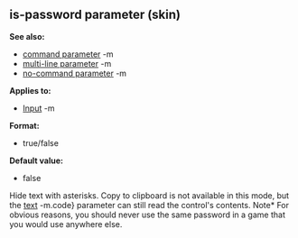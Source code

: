 ## is-password parameter (skin)
**See also:**
*   [command parameter](/ref/%7Bskin%7D/param/command.md) -m
*   [multi-line parameter](/ref/%7Bskin%7D/param/multi-line.md) -m
*   [no-command parameter](/ref/%7Bskin%7D/param/no-command.md) -m
<!-- -->
**Applies to:**
*   [Input](/ref/%7Bskin%7D/control/input.md) -m
<!-- -->
**Format:**
*   true/false
<!-- -->
**Default value:**
*   false


Hide text with asterisks. Copy to clipboard is not available in
this mode, but the [text](/ref/%7Bskin%7D/param/text.md) -m.code} parameter can
still read the control\'s contents.
Note* For obvious reasons, you should never use the same password in a
game that you would use anywhere else.